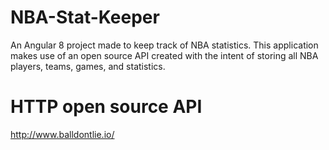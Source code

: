 # NBA-Stat-Keeper
An Angular 8 project made to keep track of NBA statistics. This application makes use of an open source API created with the intent of storing all NBA players, teams, games, and statistics.

# HTTP open source API
http://www.balldontlie.io/
